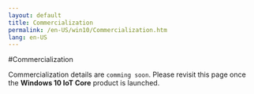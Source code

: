 ```yaml
---
layout: default
title: Commercialization
permalink: /en-US/win10/Commercialization.htm
lang: en-US
---
```


#Commercialization

Commercialization details are `comming soon`.  Please revisit this page once the **Windows 10 IoT Core** product is launched.

